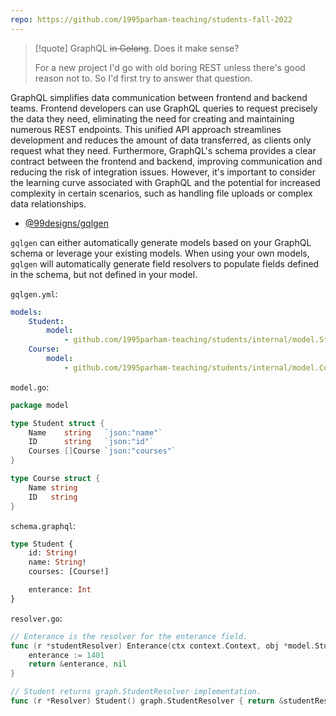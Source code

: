 ```yaml
---
repo: https://github.com/1995parham-teaching/students-fall-2022
---
```


> [!quote]
> GraphQL ~~in Golang~~. Does it make sense?
>
> For a new project I'd go with old boring REST unless there's good reason not to. So I'd first try to answer that question.

GraphQL simplifies data communication between frontend and backend teams. Frontend developers can use GraphQL queries to request precisely the data they need, eliminating the need for creating and maintaining numerous REST endpoints. This unified API approach streamlines development and reduces the amount of data transferred, as clients only request what they need. Furthermore, GraphQL's schema provides a clear contract between the frontend and backend, improving communication and reducing the risk of integration issues. However, it's important to consider the learning curve associated with GraphQL and the potential for increased complexity in certain scenarios, such as handling file uploads or complex data relationships.

- [@99designs/gqlgen](https://github.com/99designs/gqlgen)

`gqlgen` can either automatically generate models based on your GraphQL schema or leverage your existing models.
When using your own models, `gqlgen` will automatically generate field resolvers to populate fields defined in the schema, but not defined in your model.

`gqlgen.yml`:

```yaml
models:
    Student:
        model:
            - github.com/1995parham-teaching/students/internal/model.Student
    Course:
        model:
            - github.com/1995parham-teaching/students/internal/model.Course
```

`model.go`:

```go
package model

type Student struct {
	Name    string   `json:"name"`
	ID      string   `json:"id"`
	Courses []Course `json:"courses"`
}

type Course struct {
	Name string
	ID   string
}
```

`schema.graphql`:

```graphql
type Student {
    id: String!
    name: String!
    courses: [Course!]

    enterance: Int
}
```

`resolver.go`:

```go
// Enterance is the resolver for the enterance field.
func (r *studentResolver) Enterance(ctx context.Context, obj *model.Student) (*int, error) {
	enterance := 1401
	return &enterance, nil
}

// Student returns graph.StudentResolver implementation.
func (r *Resolver) Student() graph.StudentResolver { return &studentResolver{r} }
```
